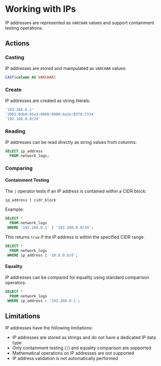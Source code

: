 # Working with IPs

IP addresses are represented as `VARCHAR` values and support containment testing operations.

## Actions

### Casting

IP addresses are stored and manipulated as `VARCHAR` values:

~~~sql
CAST(column AS VARCHAR)
~~~

### Create

IP addresses are created as string literals:

~~~sql
'192.168.0.1'
'2001:0db8:85a3:0000:0000:8a2e:0370:7334'
'192.168.0.0/24'
~~~

### Reading

IP addresses can be read directly as string values from columns:

~~~sql
SELECT ip_address
  FROM network_logs;
~~~

### Comparing

#### Containment Testing

The `|` operator tests if an IP address is contained within a CIDR block:

~~~sql
ip_address | cidr_block
~~~

Example:

~~~sql
SELECT *
  FROM network_logs
 WHERE '192.168.0.1' | '192.168.0.0/24';
~~~

This returns `true` if the IP address is within the specified CIDR range.

~~~sql
SELECT *
  FROM network_logs
 WHERE ip_address | '10.0.0.0/8';
~~~

#### Equality

IP addresses can be compared for equality using standard comparison operators:

~~~sql
SELECT *
  FROM network_logs
 WHERE ip_address = '192.168.0.1';
~~~

## Limitations

IP addresses have the following limitations:

- IP addresses are stored as strings and do not have a dedicated IP data type
- Only containment testing (`|`) and equality comparison are supported
- Mathematical operations on IP addresses are not supported
- IP address validation is not automatically performed
